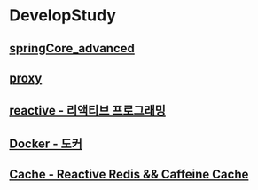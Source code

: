 # DevelopStudy

## [springCore_advanced](https://github.com/yg0313/DevelopStudy/tree/main/springCore_advanced)

## [proxy](https://github.com/yg0313/DevelopStudy/tree/main/proxy)
    
## [reactive - 리액티브 프로그래밍](https://github.com/yg0313/DevelopStudy/tree/main/reactive)

## [Docker - 도커](https://github.com/yg0313/DevelopStudy/tree/main/Docker)

## [Cache - Reactive Redis && Caffeine Cache](https://github.com/yg0313/DevelopStudy/tree/main/Cache)
